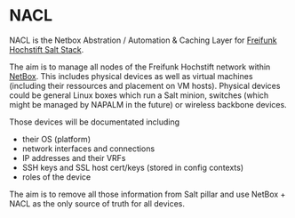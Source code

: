 # NACL

NACL is the Netbox Abstration / Automation & Caching Layer for [Freifunk Hochstift Salt Stack](https://github.com/FreifunkHochstift/ffho-salt-public).

The aim is to manage all nodes of the Freifunk Hochstift network within [NetBox](https://github.com/digitalocean/netbox).
This includes physical devices as well as virtual machines (including their ressources and placement on VM hosts).
Physical devices could be general Linux boxes which run a Salt minion, switches (which might be managed by NAPALM in the future) or wireless backbone devices.

Those devices will be documentated including
 * their OS (platform)
 * network interfaces and connections
 * IP addresses and their VRFs
 * SSH keys and SSL host cert/keys (stored in config contexts)
 * roles of the device

The aim is to remove all those information from Salt pillar and use NetBox + NACL as the only source of truth for all devices.
